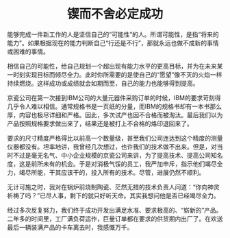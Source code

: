 <h1 align=center>锲而不舍必定成功</h1>

能够完成一件新工作的人是坚信自己的“可能性”的人。所谓可能性，是指“将来的能力”。如果根据现在的能力判断自己“行还是不行”，那就永远也做不成新的事情或困难的事情。

相信自己的可能性，给自己规划一个超出现有能力水平的更高目标，并为在未来某一时刻实现目标而倾尽全力。此时你所需要的是使自己的“愿望”像不灭的火焰一样持续燃烧。这样成功或成绩就会如期而至，自己的能力也能够得到提高。

京瓷公司在第一次接到IBM公司的大量元器件采购订单的时候，IBM的要求苛刻得几乎令人难以相信。通常规格书是一页纸的分量，而IBM的规格书却有一本书那么厚，内容也极尽详细和严格。因此，多次试产也因不合格而被淘汰。最后我们以为产品按照规格要求做出来了，结果还是被打上不合格的烙印退回来了。

要求的尺寸精度严格得比以前高一个数量级，甚至我们公司连达到这个精度的测量仪器都没有。坦率地讲，我曾经几次想过，也许我们的技术做不出来。但是，对当时不过是毫无名气、中小企业规模的京瓷公司来讲，为了提高技术、提高公司知名度，这是前所未有的机会。于是对消极气馁的员工，我严加申斥，指示他们竭尽全力，竭尽所能，干其应该干的，投入所有的技术。尽管，进展仍然不顺利。

无计可施之时，我对在锅炉前烧制陶瓷、茫然无措的技术负责人问道：“你向神灵祈祷了吗？”已尽人事，剩下的就只好听天命。其实我想问他是否已经竭尽全力。

经过多次反复努力，我们终于成功开发出满足水准、要求极高的、“崭新的”产品。二年多的时间里，工厂满负荷运作，巨量订单都在要求的供货期内出厂了。在欢送最后一辆装满产品的卡车离去时，我感慨万千。


